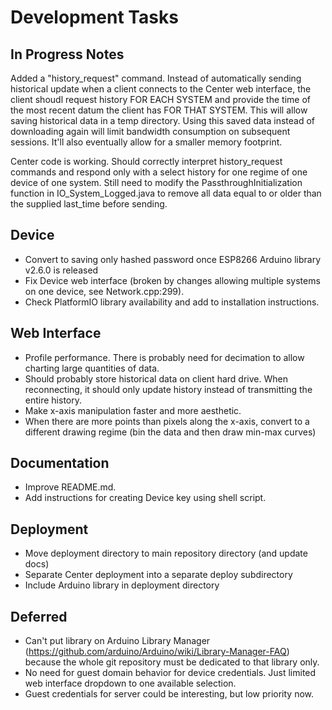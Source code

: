 # **Development Tasks**

## In Progress Notes
Added a "history_request" command. Instead of automatically sending historical update when a client connects to the Center web interface, the client shoudl request history FOR EACH SYSTEM and provide the time of the most recent datum the client has FOR THAT SYSTEM. This will allow saving historical data in a temp directory. Using this saved data instead of downloading again will limit bandwidth consumption on subsequent sessions. It'll also eventually allow for a smaller memory footprint.

Center code is working. Should correctly interpret history_request commands and respond only with a select history for one regime of one device of one system. Still need to modify the PassthroughInitialization function in IO_System_Logged.java to remove all data equal to or older than the supplied last_time before sending.

## Device
* Convert to saving only hashed password once ESP8266 Arduino library v2.6.0 is released
* Fix Device web interface (broken by changes allowing multiple systems on one device, see Network.cpp:299).
* Check PlatformIO library availability and add to installation instructions.

## Web Interface
* Profile performance. There is probably need for decimation to allow charting large quantities of data.
* Should probably store historical data on client hard drive. When reconnecting, it should only update history instead of transmitting the entire history.
* Make x-axis manipulation faster and more aesthetic.
* When there are more points than pixels along the x-axis, convert to a different drawing regime (bin the data and then draw min-max curves)

## Documentation
* Improve README.md.
* Add instructions for creating Device key using shell script.

## Deployment
* Move deployment directory to main repository directory (and update docs)
* Separate Center deployment into a separate deploy subdirectory
* Include Arduino library in deployment directory

## Deferred
* Can't put library on Arduino Library Manager (https://github.com/arduino/Arduino/wiki/Library-Manager-FAQ) because the whole git repository must be dedicated to that library only.
* No need for guest domain behavior for device credentials. Just limited web interface dropdown to one available selection.
* Guest credentials for server could be interesting, but low priority now.